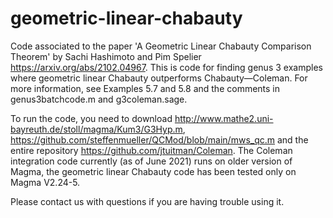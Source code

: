 # geometric-linear-chabauty
Code associated to the paper 'A Geometric Linear Chabauty Comparison Theorem' by Sachi Hashimoto and Pim Spelier <https://arxiv.org/abs/2102.04967>.
This is code for finding genus 3 examples where geometric linear Chabauty outperforms Chabauty—Coleman.
For more information, see Examples 5.7 and 5.8 and the comments in genus3batchcode.m and g3coleman.sage.

To run the code, you need to download 
<http://www.mathe2.uni-bayreuth.de/stoll/magma/Kum3/G3Hyp.m>,
<https://github.com/steffenmueller/QCMod/blob/main/mws_qc.m>
and the entire repository
<https://github.com/jtuitman/Coleman>.
The Coleman integration code currently (as of June 2021) runs on older version of Magma, the geometric linear Chabauty code has been tested only on Magma V2.24-5.

Please contact us with questions if you are having trouble using it.